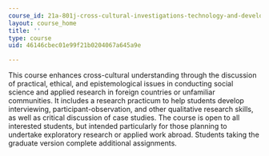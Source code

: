 ```yaml
---
course_id: 21a-801j-cross-cultural-investigations-technology-and-development-fall-2012
layout: course_home
title: ''
type: course
uid: 46146cbec01e99f21b0204067a645a9e

---
```

This course enhances cross-cultural understanding through the discussion of practical, ethical, and epistemological issues in conducting social science and applied research in foreign countries or unfamiliar communities. It includes a research practicum to help students develop interviewing, participant-observation, and other qualitative research skills, as well as critical discussion of case studies. The course is open to all interested students, but intended particularly for those planning to undertake exploratory research or applied work abroad. Students taking the graduate version complete additional assignments.
